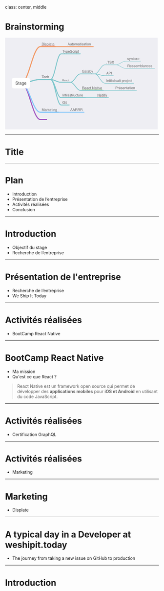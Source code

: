class: center, middle

# Brainstorming 

<img src="/img/mind.png" width="500" height="300">

---

# Title

---

# Plan 

- Introduction
- Présentation de l’entreprise 
- Activités réalisées 
- Conclusion

---

# Introduction

- Objectif du stage 
- Recherche de l’entreprise 


---

# Présentation de l'entreprise 

- Recherche de l’entreprise 
- We Ship It Today 


---

# Activités réalisées 

- BootCamp React Native 

---

# BootCamp React Native 

- Ma mission 
- Qu'est ce que React ? 
 > React Native est un framework open source qui permet de développer des **applications mobiles** pour **iOS et Android** en utilisant du code JavaScript. 

---

# Activités réalisées 

- Certification GraphQL

---

# Activités réalisées 

- Marketing 

---

# Marketing 

- Displate 

---

# A typical day in a Developer at weshipit.today

- The journey from taking a new issue on GitHub to production

---


# Introduction
